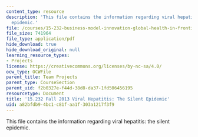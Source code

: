 ```yaml
---
content_type: resource
description: 'This file contains the information regarding viral hepatitis: the silent
  epidemic.'
file: /courses/15-232-business-model-innovation-global-health-in-frontier-markets-fall-2013/a82bfdb94bc1c81faa1f303a1217f3f9_MIT15_232F13_a1_vrl-hep_1.pdf
file_size: 741964
file_type: application/pdf
hide_download: true
hide_download_original: null
learning_resource_types:
- Projects
license: https://creativecommons.org/licenses/by-nc-sa/4.0/
ocw_type: OCWFile
parent_title: Team Projects
parent_type: CourseSection
parent_uid: f2b0327e-f44d-38d8-da37-1fd506456195
resourcetype: Document
title: '15.232 Fall 2013 Viral Hepatitis: The Silent Epidemic'
uid: a82bfdb9-4bc1-c81f-aa1f-303a1217f3f9
---
```

This file contains the information regarding viral hepatitis: the silent epidemic.
